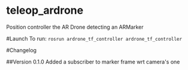 # teleop_ardrone
Position controller the AR Drone detecting an ARMarker

#Launch
To run: `rosrun ardrone_tf_controller ardrone_tf_controller`


#Changelog

##Version 0.1.0
Added a subscriber to marker frame wrt camera's one

